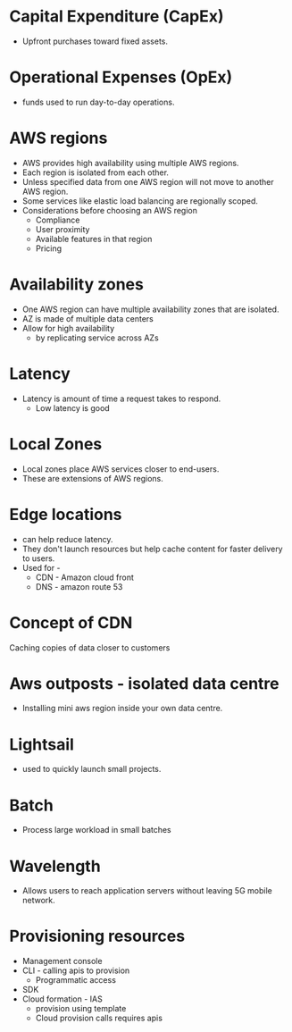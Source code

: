 # Capital Expenditure (CapEx)

- Upfront purchases toward fixed assets.

# Operational Expenses (OpEx)

- funds used to run day-to-day operations.

# AWS regions

- AWS provides high availability using multiple AWS regions.
- Each region is isolated from each other.
- Unless specified data from one AWS region will not move to another AWS region.
- Some services like elastic load balancing are regionally scoped.
- Considerations before choosing an AWS region
  - Compliance
  - User proximity
  - Available features in that region
  - Pricing

# Availability zones

- One AWS region can have multiple availability zones that are isolated.
- AZ is made of multiple data centers
- Allow for high availability
  - by replicating service across AZs

# Latency

- Latency is amount of time a request takes to respond.
  - Low latency is good

# Local Zones

- Local zones place AWS services closer to end-users.
- These are extensions of AWS regions.

# Edge locations

- can help reduce latency.
- They don't launch resources but help cache content for faster delivery to users.
- Used for -
  - CDN - Amazon cloud front
  - DNS - amazon route 53

# Concept of CDN

Caching copies of data closer to customers

# Aws outposts - isolated data centre

- Installing mini aws region inside your own data centre.

# Lightsail

- used to quickly launch small projects.

# Batch

- Process large workload in small batches

# Wavelength

- Allows users to reach application servers without leaving 5G mobile network.

# Provisioning resources

- Management console
- CLI - calling apis to provision
  - Programmatic access
- SDK
- Cloud formation - IAS
  - provision using template
  - Cloud provision calls requires apis
